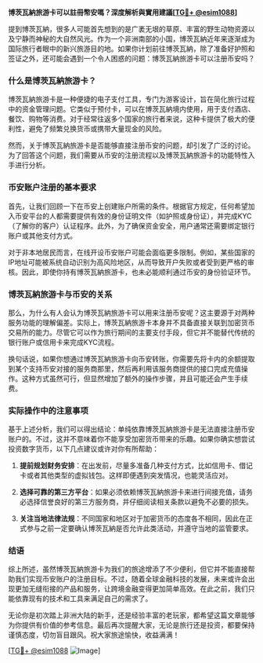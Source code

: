 **博茨瓦納旅游卡可以註冊幣安嗎？深度解析與實用建議[[TG💪+ @esim1088](https://t.me/s/esim1088)]**

提到博茨瓦納，很多人可能首先想到的是广袤无垠的草原、丰富的野生动物资源以及宁静而神秘的大自然风光。作为一个非洲南部的小国，博茨瓦納近年来逐渐成为国际旅行者眼中的新兴旅游目的地。如果你计划前往博茨瓦納，除了准备好护照和签证之外，还可能会遇到一个令人困惑的问题：博茨瓦納旅游卡可以注册币安吗？

### 什么是博茨瓦納旅游卡？

博茨瓦納旅游卡是一种便捷的电子支付工具，专门为游客设计，旨在简化旅行过程中的资金管理问题。它类似于预付卡，可以在博茨瓦納境内使用，用于支付酒店、餐饮、购物等消费。对于经常往返多个国家的旅行者来说，这种卡提供了极大的便利性，避免了频繁兑换货币或携带大量现金的风险。

然而，关于博茨瓦納旅游卡是否能够直接注册币安的问题，却引发了广泛的讨论。为了回答这个问题，我们需要从币安的注册流程以及博茨瓦納旅游卡的功能特性入手进行分析。

### 币安账户注册的基本要求

首先，让我们回顾一下在币安上创建账户所需的条件。根据官方规定，任何希望加入币安平台的人都需要提供有效的身份证明文件（如护照或身份证），并完成KYC（了解你的客户）认证程序。此外，为了确保资金安全，用户通常还需要绑定银行账户或其他支付方式。

对于非本地居民而言，在线开设币安账户可能会面临更多限制。例如，某些国家的IP地址可能被系统自动识别为高风险地区，从而导致开户失败或者受到更严格的审核。因此，即使你持有博茨瓦納旅游卡，也未必能顺利通过币安的身份验证环节。

### 博茨瓦納旅游卡与币安的关系

那么，为什么有人会认为博茨瓦納旅游卡可以用来注册币安呢？这主要源于对两种服务功能的理解偏差。实际上，博茨瓦納旅游卡本身并不具备直接关联到加密货币交易所的能力。尽管它可以作为旅行期间的主要支付手段，但它并不能替代传统的银行账户或信用卡来完成KYC流程。

换句话说，如果你想通过博茨瓦納旅游卡向币安转账，你需要先将卡内的余额提取到某个支持币安对接的服务商那里，然后再利用该服务商提供的接口完成充值操作。这种方式虽然可行，但显然增加了额外的操作步骤，并且可能还会产生手续费。

### 实际操作中的注意事项

基于上述分析，我们可以得出结论：单纯依靠博茨瓦納旅游卡是无法直接注册币安账户的。不过，这并不意味着你不能享受加密货币带来的乐趣。如果你确实想尝试投资数字货币，以下几点建议或许对你有所帮助：

1. **提前规划财务安排**：在出发前，尽量多准备几种支付方式，比如信用卡、借记卡或者其他类型的虚拟钱包。这样即便遇到突发情况，也能灵活应对。
   
2. **选择可靠的第三方平台**：如果必须依赖博茨瓦納旅游卡来进行间接充值，请务必选择信誉良好的第三方服务商，并仔细阅读相关条款以避免不必要的损失。
   
3. **关注当地法律法规**：不同国家和地区对于加密货币的态度各不相同，因此在正式参与之前一定要确认博茨瓦納是否允许此类活动，并遵守当地的监管要求。

### 结语

综上所述，虽然博茨瓦納旅游卡为我们的旅途增添了不少便利，但它并不能直接帮助我们实现币安账户的注册目标。不过，随着全球金融科技的发展，未来或许会出现更加无缝衔接的产品和服务，让跨境金融变得更加简单高效。在此之前，我们只能依靠现有的技术和工具来满足自己的需求了。

无论你是初次踏上非洲大陆的新手，还是经验丰富的老玩家，都希望这篇文章能够为你提供有价值的参考信息。最后再次提醒大家，无论是旅行还是投资，都要保持谨慎态度，切勿盲目跟风。祝大家旅途愉快，收益满满！

[[TG💪+ @esim1088](https://t.me/s/esim1088) ![Image](https://i.postimg.cc/4NQfJmqS/Snipaste-2025-05-13-00-14-12.png)]